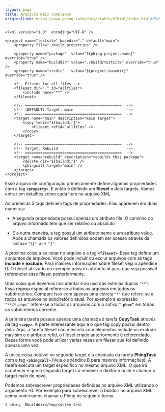 ```yaml
---
layout: page
title: Arquivos mais complexos
originalLink: https://www.phing.info/docs/stable/hlhtml/index.html#d5e985
---
```


```
<?xml version="1.0"  encoding="UTF-8" ?>

<project name="testsite" basedir="." default="main">
    <property file="./build.properties" />

    <property name="package"  value="${phing.project.name}" override="true" />
    <property name="builddir" value="./build/testsite" override="true" />
    <property name="srcdir"   value="${project.basedir}" override="true" />

    <!-- Fileset for all files -->
    <fileset dir="." id="allfiles">
        <include name="**" />
    </fileset>

    <!-- ============================================  -->
    <!-- (DEFAULT) Target: main                        -->
    <!-- ============================================  -->
    <target name="main" description="main target">
        <copy todir="${builddir}">
            <fileset refid="allfiles" />
        </copy>
    </target>

    <!-- ============================================  -->
    <!-- Target: Rebuild                               -->
    <!-- ============================================  -->
    <target name="rebuild" description="rebuilds this package">
        <delete dir="${builddir}" />
        <phingcall target="main" />
    </target>
</project>
```
Esse arquivo de configuração primeiramente define algumas propriedades com a tag **```<property>```**.
E então é definido um **fileset** e dois targets. Vamos entrar em detalhes sobre cada item no 
arquivo XML.

As primeiras 5 tags definem tags de propriedades. Elas aparecem em duas maneiras:


* A segunda propriedade possui apenas um atributo file. O caminho do arquvo 
informado tem que ser relativo ou absoluto

* E a outra maneira, a tag possui um atributo name e um atributo value. Após a chamada
os valores definidos podem ser acesso através da sintaxe ```"${" and "}"```.

A próxima coisa a se notar no arquivo é a tag **```<fileset>```**. Essa tag define um 
conjuntos de arquivos. Você pode incluir ou exclur arquivos com as tags **include** 
e **exclude**. Para maiores informações sobre fileset veja o apêndice D. O fileset
utilizado no exemplo possui o atributo id para que seja possível referenciar
esse fileset posteriormente.

Uma coisa que devemos nos atentar é ao uso das estrelas duplas ```"**"```. Essa regexp
especial refere-se a todos os arquivos em todos os subdiretórios. Compare isso com
apenas uma estrela ```"*"``` que refere-se a todos os arquivos no subdiretório atual.
Por exemplo a expressão ```"**/*.phps"``` refere-se a todos os arquivos com o sufixo
**```".phps"```** em todos os subdiretórios corrente.

A primeira tarefa possue apenas uma chamada á tarefa **CopyTask** através da tag 
**```<copy>```**. A parte interessante aqui é o que tag copy possui dentro dela. Aqui, 
a tarefa fileset não é escrita com elementos include ou exclude mas sim o o atributo
refid, o fileset criado anteriormente é referenciado. Dessa forma você pode utilizar
varias vezes um fileset que foi definido apenas uma vez.

A unica coisa notável no segundo target é a chamada da tarefa **PhingTask** com a tag
**```<phingcall>```** (Veja o apêndice B para maiores informações). A tarefa executa um 
target específico no mesmo arquivo XML. O que irá acontecer é que o segundo target
irá remover o diretório build e chamar o target main de novo.

Podemos sobrescrever propriedades definidas no arquivo XML utilizando o argumento -D.
Por exemplo para sobrescrever o builddir no arquivo XML acima poderiamos chamar o 
Phing da seguinte forma

```
$ phing -Dbuilddir=/tmp/system-test  
```